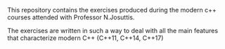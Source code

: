 This repository contains the exercises produced during the modern c++ courses attended with Professor N.Josuttis.

The exercises are written in such a way to deal with all the main features that characterize modern C++ (C++11, C++14, C++17)